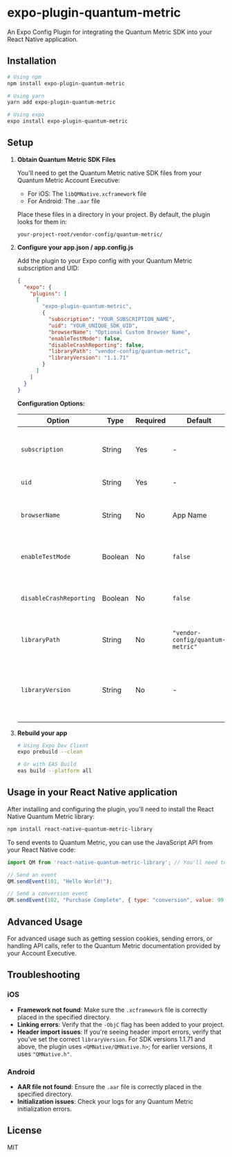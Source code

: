 # expo-plugin-quantum-metric

An Expo Config Plugin for integrating the Quantum Metric SDK into your React Native application.

## Installation

```bash
# Using npm
npm install expo-plugin-quantum-metric

# Using yarn
yarn add expo-plugin-quantum-metric

# Using expo
expo install expo-plugin-quantum-metric
```

## Setup

1. **Obtain Quantum Metric SDK Files**

   You'll need to get the Quantum Metric native SDK files from your Quantum Metric Account Executive:
   
   - For iOS: The `libQMNative.xcframework` file
   - For Android: The `.aar` file
   
   Place these files in a directory in your project. By default, the plugin looks for them in:
   
   ```
   your-project-root/vendor-config/quantum-metric/
   ```

2. **Configure your app.json / app.config.js**

   Add the plugin to your Expo config with your Quantum Metric subscription and UID:

   ```json
   {
     "expo": {
       "plugins": [
         [
           "expo-plugin-quantum-metric",
           {
             "subscription": "YOUR_SUBSCRIPTION_NAME",
             "uid": "YOUR_UNIQUE_SDK_UID",
             "browserName": "Optional Custom Browser Name",
             "enableTestMode": false,
             "disableCrashReporting": false,
             "libraryPath": "vendor-config/quantum-metric",
             "libraryVersion": "1.1.71"
           }
         ]
       ]
     }
   }
   ```

   **Configuration Options:**

   | Option | Type | Required | Default | Description |
   |--------|------|----------|---------|-------------|
   | `subscription` | String | Yes | - | Your Quantum Metric subscription name |
   | `uid` | String | Yes | - | Your unique SDK UID |
   | `browserName` | String | No | App Name | Custom browser name for better identification |
   | `enableTestMode` | Boolean | No | `false` | Whether to enable test mode configuration |
   | `disableCrashReporting` | Boolean | No | `false` | Whether to disable crash reporting (iOS only) |
   | `libraryPath` | String | No | `"vendor-config/quantum-metric"` | Path to your Quantum Metric native libraries |
   | `libraryVersion` | String | No | - | Version of the Quantum Metric SDK being used (affects iOS header imports) |

3. **Rebuild your app**

   ```bash
   # Using Expo Dev Client
   expo prebuild --clean
   
   # Or with EAS Build
   eas build --platform all
   ```

## Usage in your React Native application

After installing and configuring the plugin, you'll need to install the React Native Quantum Metric library:

```bash
npm install react-native-quantum-metric-library
```

To send events to Quantum Metric, you can use the JavaScript API from your React Native code:

```javascript
import QM from 'react-native-quantum-metric-library'; // You'll need to implement this JS wrapper

// Send an event
QM.sendEvent(101, "Hello World!");

// Send a conversion event
QM.sendEvent(102, "Purchase Complete", { type: "conversion", value: 99.99 });
```

## Advanced Usage

For advanced usage such as getting session cookies, sending errors, or handling API calls, refer to the Quantum Metric documentation provided by your Account Executive.

## Troubleshooting

### iOS

- **Framework not found**: Make sure the `.xcframework` file is correctly placed in the specified directory.
- **Linking errors**: Verify that the `-ObjC` flag has been added to your project.
- **Header import issues**: If you're seeing header import errors, verify that you've set the correct `libraryVersion`. For SDK versions 1.1.71 and above, the plugin uses `<QMNative/QMNative.h>`; for earlier versions, it uses `"QMNative.h"`.

### Android

- **AAR file not found**: Ensure the `.aar` file is correctly placed in the specified directory.
- **Initialization issues**: Check your logs for any Quantum Metric initialization errors.

## License

MIT